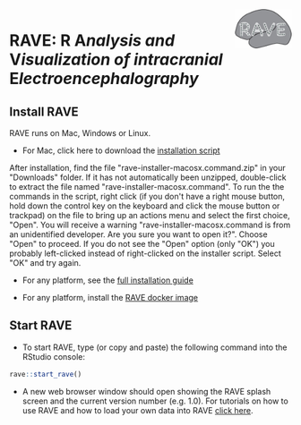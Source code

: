 <img src="inst/assets/images/logo-md.jpg" width="20%" align="right" />

# RAVE: __R__ __A__*nalysis and* __V__*isualization of intracranial* __E__*lectroencephalography*

## Install RAVE
RAVE runs on Mac, Windows or Linux. 
  + For Mac, click here to download the [installation script](https://github.com/dipterix/instrave/raw/master/rave-installer-macosx.command.zip)
  
  After installation, find the file "rave-installer-macosx.command.zip" in your "Downloads" folder. If it has not automatically been unzipped, double-click to extract the file named "rave-installer-macosx.command". To run the the commands in the script, right click (if you don't have a right mouse button, hold down the control key on the keyboard and click the mouse button or trackpad) on the file to bring up an actions menu and select the first choice, "Open". You will receive a warning "rave-installer-macosx.command is from an unidentified developer. Are you sure you want to open it?". Choose "Open" to proceed. If you do not see the "Open" option (only "OK") you probably left-clicked instead of right-clicked on the installer script. Select "OK" and try again. 
   
 + For any platform, see the [full installation guide](./alternative_installation.md)

 + For any platform, install the [RAVE docker image](https://hub.docker.com/r/dipterix/rave)
 
## Start RAVE 

* To start RAVE, type (or copy and paste) the following command into the RStudio console:
```r
rave::start_rave()
```
* A new web browser window should open showing the RAVE splash screen and the current version number (e.g. 1.0). For tutorials on how to use RAVE and how to load your own data into RAVE [click here](https://openwetware.org/wiki/RAVE#Tutorials).


